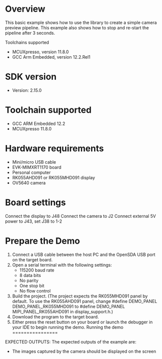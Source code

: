 Overview
========

This basic example shows how to use the library to create a
simple camera preview pipeline.
This example also shows how to stop and re-start the pipeline after 3 seconds.

Toolchains supported
- MCUXpresso, version 11.8.0
- GCC Arm Embedded, version 12.2.Rel1


SDK version
===========
- Version: 2.15.0

Toolchain supported
===================
- GCC ARM Embedded  12.2
- MCUXpresso  11.8.0

Hardware requirements
=====================
- Mini/micro USB cable
- EVK-MIMXRT1170 board
- Personal computer
- RK055AHD091 or RK055MHD091 display
- OV5640 camera

Board settings
==============
Connect the display to J48
Connect the camera to J2
Connect external 5V power to J43, set J38 to 1-2

Prepare the Demo
================
1. Connect a USB cable between the host PC and the OpenSDA USB port on the target board.
2. Open a serial terminal with the following settings:
   - 115200 baud rate
   - 8 data bits
   - No parity
   - One stop bit
   - No flow control
3. Build the project. (The project expects the RK055MHD091 panel by default. To use the RK055AHD091 panel,
    change #define DEMO_PANEL DEMO_PANEL_RK055MHD091 to #define DEMO_PANEL MIPI_PANEL_RK055AHD091
    in display_support.h.)
4. Download the program to the target board.
5. Either press the reset button on your board or launch the debugger in your IDE to begin running the demo.
Running the demo
================

EXPECTED OUTPUTS:
The expected outputs of the example are:
- The images captured by the camera should be displayed on the screen

